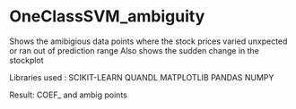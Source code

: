 # OneClassSVM_ambiguity

Shows the amibigious data points where the stock prices varied unxpected or ran out of prediction range
Also shows the sudden change in the stockplot

Libraries used :
SCIKIT-LEARN
QUANDL
MATPLOTLIB
PANDAS
NUMPY

Result:
COEF_ and ambig points
